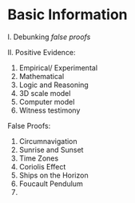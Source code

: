 # Basic Information


I. Debunking *false proofs*

II. Positive Evidence:

1. Empirical/ Experimental
2. Mathematical
3. Logic and Reasoning
4. 3D scale model
5. Computer model
6. Witness testimony

False Proofs:

1. Circumnavigation
2. Sunrise and Sunset
3. Time Zones
4. Coriolis Effect
5. Ships on the Horizon
6. Foucault Pendulum
7. 
